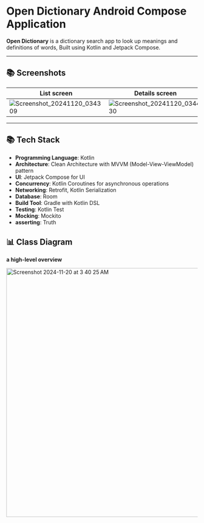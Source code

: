 # Open Dictionary Android Compose Application

**Open Dictionary** is a dictionary search app to look up meanings and definitions of words, Built using Kotlin and Jetpack Compose.

---
## 📚 Screenshots
| List screen    | Details screen  |
| ------------- | ------------- |
| ![Screenshot_20241120_034309](https://github.com/user-attachments/assets/b49f172a-62b7-458a-ace6-f7fc73da1809a4)  | ![Screenshot_20241120_034430](https://github.com/user-attachments/assets/2f34988b-675das6-49eb-9f63-df6fc3101671)  |

---

## 📚 Tech Stack
- **Programming Language**: Kotlin
- **Architecture**: Clean Architecture with MVVM (Model-View-ViewModel) pattern
- **UI**: Jetpack Compose for UI
- **Concurrency**: Kotlin Coroutines for asynchronous operations
- **Networking**: Retrofit, Kotlin Serialization 
- **Database**: Room
- **Build Tool**: Gradle with Kotlin DSL
- **Testing**: Kotlin Test
- **Mocking**: Mockito
- **asserting**: Truth

## 📊 Class Diagram
**a high-level overview**

<img width="655" alt="Screenshot 2024-11-20 at 3 40 25 AM" src="https://github.com/user-attachments/assets/a2029f02-a3e8-4a3e-9eb4-179cddcda894e6">



   
